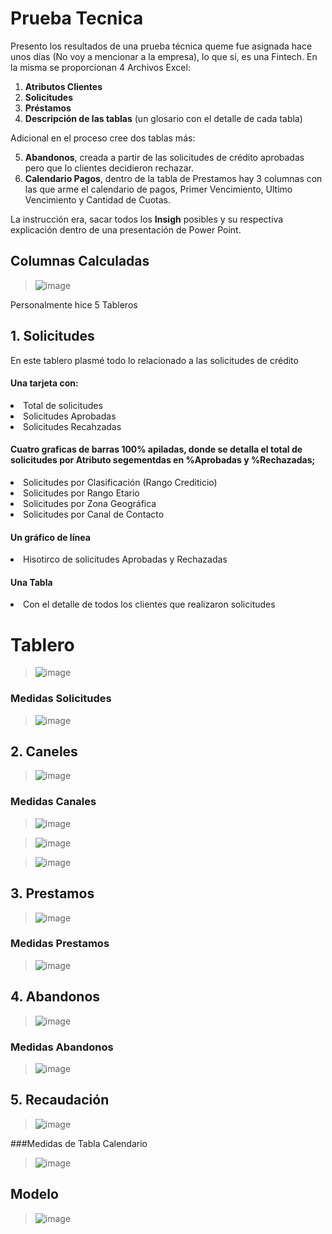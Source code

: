 # **Prueba Tecnica**

Presento los resultados de una prueba técnica queme fue asignada hace unos días (No voy a mencionar a la empresa), lo que sí, es una Fintech.
En la misma se proporcionan 4 Archivos Excel:
1.	**Atributos Clientes**
2.	**Solicitudes**
3.	**Préstamos**
4.	**Descripción de las tablas** (un glosario con el detalle de cada tabla)

Adicional en el proceso cree dos tablas más:

5.	**Abandonos**, creada a partir de las solicitudes de crédito aprobadas pero que lo clientes decidieron rechazar.
6.	**Calendario Pagos**, dentro de la tabla de Prestamos hay 3 columnas con las que arme el calendario de pagos, Primer Vencimiento, Ultimo Vencimiento y Cantidad de Cuotas.

La instrucción era, sacar todos los **Insigh** posibles y su respectiva explicación dentro de una presentación de Power Point.

## Columnas Calculadas

>![image](https://user-images.githubusercontent.com/78714438/185283927-71508631-aa66-487f-a8fc-58c834aa17e0.png)

Personalmente hice 5 Tableros 

## 1.	Solicitudes

<p>En este tablero plasmé todo lo relacionado a las solicitudes de crédito</p>

#### Una tarjeta con:
<li>Total de solicitudes</li>
<li>Solicitudes Aprobadas</li>
<li>Solicitudes Recahzadas</li>

#### Cuatro graficas de barras 100% apiladas, donde se detalla el total de solicitudes por Atributo segementdas en %Aprobadas y %Rechazadas;

<li>Solicitudes por Clasificación (Rango Crediticio)</li>
<li>Solicitudes por Rango Etario</li>
<li>Solicitudes por Zona Geográfica</li>
<li>Solicitudes por Canal de Contacto</li>

#### Un gráfico de línea 

<li>Hisotirco de solicitudes Aprobadas y Rechazadas</li>


#### Una Tabla 

<li>Con el detalle de todos los clientes que realizaron solicitudes</li>


# Tablero

>![image](https://user-images.githubusercontent.com/78714438/184578928-32d3ccdb-9e21-4fc0-9328-a1f1ed997f3d.png)

### Medidas Solicitudes

>![image](https://user-images.githubusercontent.com/78714438/185272944-920dc91c-0945-46f2-906f-12a31244a073.png)

## 2.	Caneles

>![image](https://user-images.githubusercontent.com/78714438/184580071-3497f486-54ab-4ff1-b720-a452e1acaed6.png)

### Medidas Canales

> ![image](https://user-images.githubusercontent.com/78714438/185273789-208ccfa1-92db-49c8-86f0-8a9a7c8ea065.png)

> ![image](https://user-images.githubusercontent.com/78714438/185275574-5b351748-4f4b-4ce9-be8e-18fd463d7300.png)

> ![image](https://user-images.githubusercontent.com/78714438/185275809-687a795a-c309-4de7-a089-fab02fca57e3.png)

## 3.	Prestamos

>![image](https://user-images.githubusercontent.com/78714438/184578997-23b1cf3b-2630-449d-a035-a777e85831bb.png)

### Medidas Prestamos

>![image](https://user-images.githubusercontent.com/78714438/185276797-51304c38-dfcb-4025-9da2-f9177c9a51de.png)

## 4.	Abandonos

>![image](https://user-images.githubusercontent.com/78714438/184579925-954f7af6-2450-492b-9629-f683b0d537da.png)

### Medidas Abandonos

>![image](https://user-images.githubusercontent.com/78714438/185278416-e3ac2a22-dd9b-42af-9c47-6f94d33957d0.png)

## 5.	Recaudación

>![image](https://user-images.githubusercontent.com/78714438/184579032-3bf42464-96c6-421b-8113-b4fb16aab4f8.png)

###Medidas de Tabla Calendario

>![image](https://user-images.githubusercontent.com/78714438/185279477-89f4b95f-b672-44e6-bb29-48e5bd653c29.png)


## Modelo

>![image](https://user-images.githubusercontent.com/78714438/185266799-5dabc0e5-a4ee-4f64-9a8d-e1b10f9e23f1.png)

